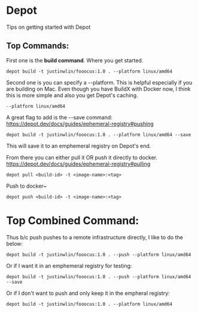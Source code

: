 # Depot
Tips on getting started with Depot

## Top Commands:

First one is the **build command**. Where you get started.
```
depot build -t justinwlin/fooocus:1.0 . --platform linux/amd64
```

Second one is you can specify a --platform. This is helpful especially if you are building on Mac. Even though you have BuildX with Docker now,
I think this is more simple and also you get Depot's caching.
```
--platform linux/amd64
```

A great flag to add is the --save command:
https://depot.dev/docs/guides/ephemeral-registry#pushing
```
depot build -t justinwlin/fooocus:1.0 . --platform linux/amd64 --save
```
This will save it to an emphemeral registry on Depot's end. 

From there you can either pull it OR push it directly to docker.
https://depot.dev/docs/guides/ephemeral-registry#pulling
```
depot pull <build-id> -t <image-name>:<tag>
```
Push to docker~
```
depot push <build-id> -t <image-name>:<tag>
```

# Top Combined Command:
Thus b/c push pushes to a remote infrastructure directly, I like to do the below:
```
depot build -t justinwlin/fooocus:1.0 . --push --platform linux/amd64
```
Or if I want it in an emphemeral registry for testing:
```
depot build -t justinwlin/fooocus:1.0 . --push --platform linux/amd64 --save
```
Or if I don't want to push and only keep it in the empheral registry:
```
depot build -t justinwlin/fooocus:1.0 . --platform linux/amd64
```
